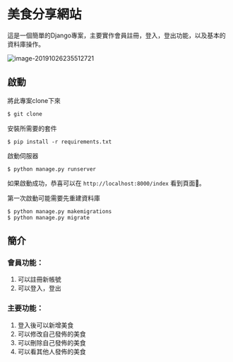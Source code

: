 # 美食分享網站

這是一個簡單的Django專案，主要實作會員註冊，登入，登出功能，以及基本的資料庫操作。

![image-20191026235512721](https://i.imgur.com/Ll8LkEN.png)



## 啟動

將此專案clone下來

```sh
$ git clone
```

安裝所需要的套件

```shell
$ pip install -r requirements.txt
```

啟動伺服器

```shell
$ python manage.py runserver
```

如果啟動成功，恭喜可以在 `http://localhost:8000/index` 看到頁面🎉。

第一次啟動可能需要先重建資料庫

```shell
$ python manage.py makemigrations
$ python manage.py migrate
```



## 簡介

### 會員功能：

1. 可以註冊新帳號
2. 可以登入，登出

### 主要功能：

1. 登入後可以新增美食
2. 可以修改自己發佈的美食
3. 可以刪除自己發佈的美食
4. 可以看其他人發佈的美食
